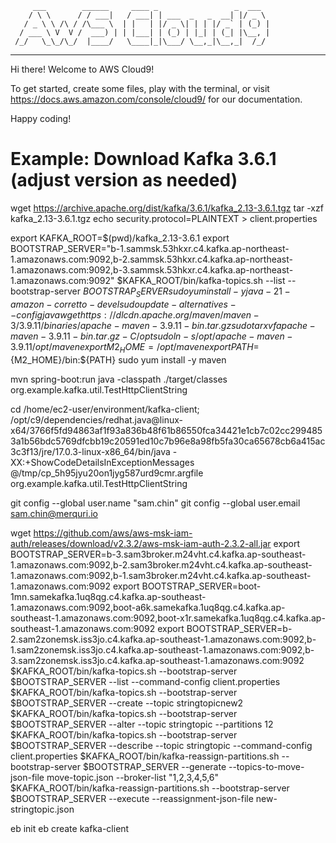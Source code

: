          ___        ______     ____ _                 _  ___  
        / \ \      / / ___|   / ___| | ___  _   _  __| |/ _ \ 
       / _ \ \ /\ / /\___ \  | |   | |/ _ \| | | |/ _` | (_) |
      / ___ \ V  V /  ___) | | |___| | (_) | |_| | (_| |\__, |
     /_/   \_\_/\_/  |____/   \____|_|\___/ \__,_|\__,_|  /_/ 
 ----------------------------------------------------------------- 


Hi there! Welcome to AWS Cloud9!

To get started, create some files, play with the terminal,
or visit https://docs.aws.amazon.com/console/cloud9/ for our documentation.

Happy coding!

# Example: Download Kafka 3.6.1 (adjust version as needed)
wget https://archive.apache.org/dist/kafka/3.6.1/kafka_2.13-3.6.1.tgz
tar -xzf kafka_2.13-3.6.1.tgz
echo security.protocol=PLAINTEXT > client.properties

export KAFKA_ROOT=$(pwd)/kafka_2.13-3.6.1
export BOOTSTRAP_SERVER="b-1.sammsk.53hkxr.c4.kafka.ap-northeast-1.amazonaws.com:9092,b-2.sammsk.53hkxr.c4.kafka.ap-northeast-1.amazonaws.com:9092,b-3.sammsk.53hkxr.c4.kafka.ap-northeast-1.amazonaws.com:9092"
$KAFKA_ROOT/bin/kafka-topics.sh --list --bootstrap-server $BOOTSTRAP_SERVER
sudo yum install -y java-21-amazon-corretto-devel
sudo update-alternatives --config java
wget https://dlcdn.apache.org/maven/maven-3/3.9.11/binaries/apache-maven-3.9.11-bin.tar.gz
sudo tar xvf apache-maven-3.9.11-bin.tar.gz -C /opt
sudo ln -s /opt/apache-maven-3.9.11 /opt/maven
export M2_HOME=/opt/maven
export PATH=${M2_HOME}/bin:${PATH}
sudo yum install -y maven

mvn spring-boot:run
java -classpath ./target/classes org.example.kafka.util.TestHttpClientString

cd /home/ec2-user/environment/kafka-client; /opt/c9/dependencies/redhat.java@linux-x64/3766f5fd94863af1f93a836b48f61b86550fca34421e1cb7c02cc2994853a1b56bdc5769dfcbb19c20591ed10c7b96e8a98fb5fa30ca65678cb6a415ac3c3f13/jre/17.0.3-linux-x86_64/bin/java -XX:+ShowCodeDetailsInExceptionMessages @/tmp/cp_5h95jyu20on1jyg587urd9cmr.argfile org.example.kafka.util.TestHttpClientString

git config --global user.name "sam.chin"
git config --global user.email sam.chin@merquri.io

wget https://github.com/aws/aws-msk-iam-auth/releases/download/v2.3.2/aws-msk-iam-auth-2.3.2-all.jar
export BOOTSTRAP_SERVER=b-3.sam3broker.m24vht.c4.kafka.ap-southeast-1.amazonaws.com:9092,b-2.sam3broker.m24vht.c4.kafka.ap-southeast-1.amazonaws.com:9092,b-1.sam3broker.m24vht.c4.kafka.ap-southeast-1.amazonaws.com:9092
export BOOTSTRAP_SERVER=boot-1mn.samekafka.1uq8qg.c4.kafka.ap-southeast-1.amazonaws.com:9092,boot-a6k.samekafka.1uq8qg.c4.kafka.ap-southeast-1.amazonaws.com:9092,boot-x1r.samekafka.1uq8qg.c4.kafka.ap-southeast-1.amazonaws.com:9092
export BOOTSTRAP_SERVER=b-2.sam2zonemsk.iss3jo.c4.kafka.ap-southeast-1.amazonaws.com:9092,b-1.sam2zonemsk.iss3jo.c4.kafka.ap-southeast-1.amazonaws.com:9092,b-3.sam2zonemsk.iss3jo.c4.kafka.ap-southeast-1.amazonaws.com:9092
$KAFKA_ROOT/bin/kafka-topics.sh --bootstrap-server $BOOTSTRAP_SERVER --list --command-config client.properties
$KAFKA_ROOT/bin/kafka-topics.sh --bootstrap-server $BOOTSTRAP_SERVER --create --topic stringtopicnew2
$KAFKA_ROOT/bin/kafka-topics.sh --bootstrap-server $BOOTSTRAP_SERVER --alter --topic stringtopic --partitions 12
$KAFKA_ROOT/bin/kafka-topics.sh --bootstrap-server $BOOTSTRAP_SERVER --describe --topic stringtopic --command-config client.properties
$KAFKA_ROOT/bin/kafka-reassign-partitions.sh --bootstrap-server $BOOTSTRAP_SERVER --generate --topics-to-move-json-file move-topic.json --broker-list "1,2,3,4,5,6"
$KAFKA_ROOT/bin/kafka-reassign-partitions.sh --bootstrap-server $BOOTSTRAP_SERVER --execute --reassignment-json-file new-stringtopic.json

eb init
eb create kafka-client
